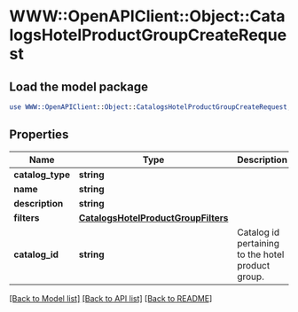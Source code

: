 # WWW::OpenAPIClient::Object::CatalogsHotelProductGroupCreateRequest

## Load the model package
```perl
use WWW::OpenAPIClient::Object::CatalogsHotelProductGroupCreateRequest;
```

## Properties
Name | Type | Description | Notes
------------ | ------------- | ------------- | -------------
**catalog_type** | **string** |  | 
**name** | **string** |  | 
**description** | **string** |  | [optional] 
**filters** | [**CatalogsHotelProductGroupFilters**](CatalogsHotelProductGroupFilters.md) |  | 
**catalog_id** | **string** | Catalog id pertaining to the hotel product group. | 

[[Back to Model list]](../README.md#documentation-for-models) [[Back to API list]](../README.md#documentation-for-api-endpoints) [[Back to README]](../README.md)


